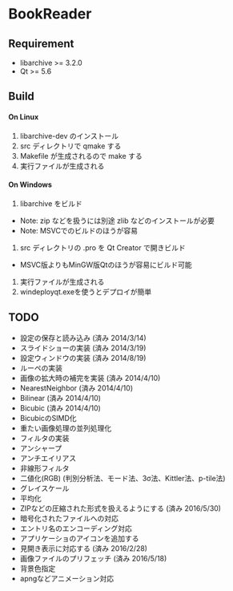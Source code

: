 BookReader
==========

## Requirement
* libarchive >= 3.2.0
* Qt >= 5.6

## Build
#### On Linux
  1. libarchive-dev のインストール
  1. src ディレクトリで qmake する
  1. Makefile が生成されるので make する
  1. 実行ファイルが生成される

#### On Windows
  1. libarchive をビルド
   * Note: zip などを扱うには別途 zlib などのインストールが必要
   * Note: MSVCでのビルドのほうが容易
  1. src ディレクトリの .pro を Qt Creator で開きビルド
   * MSVC版よりもMinGW版Qtのほうが容易にビルド可能
  1. 実行ファイルが生成される
  1. windeployqt.exeを使うとデプロイが簡単
  
## TODO
* 設定の保存と読み込み (済み 2014/3/14)
* スライドショーの実装 (済み 2014/3/19)
* 設定ウィンドウの実装 (済み 2014/8/19)
* ルーペの実装
* 画像の拡大時の補完を実装 (済み 2014/4/10)
 * NearestNeighbor (済み 2014/4/10)
 * Bilinear (済み 2014/4/10)
 * Bicubic (済み 2014/4/10)
* BicubicのSIMD化
* 重たい画像処理の並列処理化
* フィルタの実装
 * アンシャープ
 * アンチエイリアス
 * 非線形フィルタ
 * 二値化(RGB) (判別分析法、モード法、3σ法、Kittler法、p-tile法)
 * グレイスケール
 * 平均化
* ZIPなどの圧縮された形式を扱えるようにする (済み 2016/5/30)
 * 暗号化されたファイルへの対応
 * エントリ名のエンコーディング対応
* アプリケーショのアイコンを追加する
* 見開き表示に対応する (済み 2016/2/28)
* 画像ファイルのプリフェッチ (済み 2016/5/18)
* 背景色指定
* apngなどアニメーション対応
